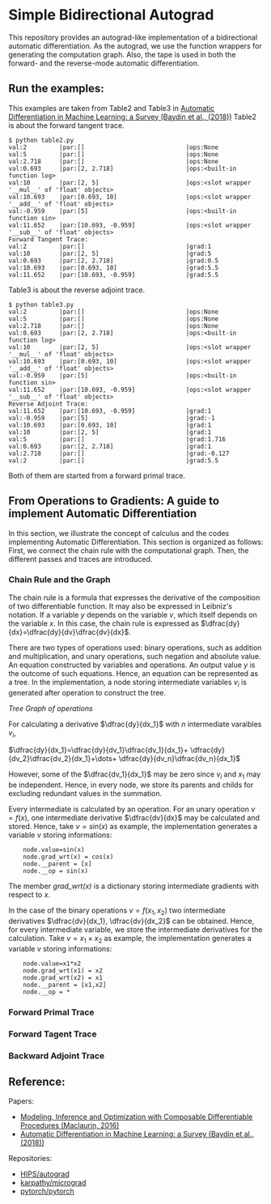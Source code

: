 # Simple Bidirectional Autograd
This repository provides an autograd-like implementation of a bidirectional automatic differentiation.
As the autograd, we use the function wrappers for generating the computation graph.
Also, the tape is used in both the forward- and the reverse-mode automatic differentiation.
## Run the examples:
This examples are taken from Table2 and Table3 in [Automatic Differentiation in Machine Learning: a Survey (Baydin et al., (2018))](https://www.jmlr.org/papers/volume18/17-468/17-468.pdf)
Table2 is about the forward tangent trace.
```
$ python table2.py
val:2         |par:[]                            |ops:None                                              
val:5         |par:[]                            |ops:None                                              
val:2.718     |par:[]                            |ops:None                                              
val:0.693     |par:[2, 2.718]                    |ops:<built-in function log>                           
val:10        |par:[2, 5]                        |ops:<slot wrapper '__mul__' of 'float' objects>       
val:10.693    |par:[0.693, 10]                   |ops:<slot wrapper '__add__' of 'float' objects>       
val:-0.959    |par:[5]                           |ops:<built-in function sin>                           
val:11.652    |par:[10.693, -0.959]              |ops:<slot wrapper '__sub__' of 'float' objects>       
Forward Tangent Trace:
val:2         |par:[]                            |grad:1                             
val:10        |par:[2, 5]                        |grad:5                             
val:0.693     |par:[2, 2.718]                    |grad:0.5                           
val:10.693    |par:[0.693, 10]                   |grad:5.5                           
val:11.652    |par:[10.693, -0.959]              |grad:5.5 
```
Table3 is about the reverse adjoint trace.
```
$ python table3.py
val:2         |par:[]                            |ops:None                                              
val:5         |par:[]                            |ops:None                                              
val:2.718     |par:[]                            |ops:None                                              
val:0.693     |par:[2, 2.718]                    |ops:<built-in function log>                           
val:10        |par:[2, 5]                        |ops:<slot wrapper '__mul__' of 'float' objects>       
val:10.693    |par:[0.693, 10]                   |ops:<slot wrapper '__add__' of 'float' objects>       
val:-0.959    |par:[5]                           |ops:<built-in function sin>                           
val:11.652    |par:[10.693, -0.959]              |ops:<slot wrapper '__sub__' of 'float' objects>       
Reverse Adjoint Trace:
val:11.652    |par:[10.693, -0.959]              |grad:1                             
val:-0.959    |par:[5]                           |grad:-1                            
val:10.693    |par:[0.693, 10]                   |grad:1                             
val:10        |par:[2, 5]                        |grad:1                             
val:5         |par:[]                            |grad:1.716                         
val:0.693     |par:[2, 2.718]                    |grad:1                             
val:2.718     |par:[]                            |grad:-0.127                        
val:2         |par:[]                            |grad:5.5
```
Both of them are started from a forward primal trace.

## From Operations to Gradients: A guide to implement Automatic Differentiation
In this section, we illustrate the concept of calculus and the codes implementing Automatic Differentiation.
This section is organized as follows: First, we connect the chain rule with the computational graph.
Then, the different passes and traces are introduced.
### Chain Rule and the Graph
The chain rule is a formula that expresses the derivative of the composition of two differentiable function.
It may also be expressed in Leibniz's notation. If a variable $y$ depends on the variable $v$, which itself depends on the variable $x$. In this case, the chain rule is expressed as $\dfrac{dy}{dx}=\dfrac{dy}{dv}\dfrac{dv}{dx}$.

There are two types of operations used: binary operations, such as addition and multiplication, and unary operations, such negation and absolute value.
An equation constructed by variables and operations.
An output value $y$ is the outcome of such equations.
Hence, an equation can be represented as a tree.
In the implementation, a node storing intermediate variables $v_i$ is generated after operation to construct the tree.

$Tree\ Graph\ of\ operations$

For calculating a derivative $\dfrac{dy}{dx_1}$ with $n$ intermediate varaibles $v_i$,

$\dfrac{dy}{dx_1}=\dfrac{dy}{dv_1}\dfrac{dv_1}{dx_1}+ \dfrac{dy}{dv_2}\dfrac{dv_2}{dx_1}+\dots+ \dfrac{dy}{dv_n}\dfrac{dv_n}{dx_1}$

However, some of the $\dfrac{dv_1}{dx_1}$ may be zero since $v_i$ and $x_1$ may be independent.
Hence, in every node, we store its parents and childs for excluding redundant values in the summation.

Every intermediate is calculated by an operation. 
For an unary operation $v=f(x)$, one intermediate derivative $\dfrac{dv}{dx}$ may be calculated and stored.
Hence, take $v=sin(x)$ as example, the implementation generates a variable $v$ storing informations:
```
    node.value=sin(x)
    node.grad_wrt(x) = cos(x)
    node.__parent = [x]
    node.__op = sin(x)
```
The member *grad_wrt(x)* is a dictionary storing intermediate gradients with respect to $x$.

In the case of the binary operations $v=f(x_1,x_2)$ two intermediate derivatives $\dfrac{dv}{dx_1}, \dfrac{dv}{dx_2}$ can be obtained.
Hence, for every intermediate variable, we store the intermediate derivatives for the calculation.
Take $v=x_1\times x_2$ as example, the implementation generates a variable $v$ storing informations:
```
    node.value=x1*x2
    node.grad_wrt(x1) = x2
    node.grad_wrt(x2) = x1
    node.__parent = [x1,x2]
    node.__op = *
```
### Forward Primal Trace
### Forward Tagent Trace
### Backward Adjoint Trace

## Reference:
Papers:
* [Modeling, Inference and Optimization with Composable Differentiable Procedures (Maclaurin, 2016)](https://www.semanticscholar.org/paper/Modeling%2C-Inference-and-Optimization-With-Maclaurin/d5c6ee4468116671dcd811c1518c1dbf54c99e77)
* [Automatic Differentiation in Machine Learning: a Survey (Baydin et al., (2018))](https://www.jmlr.org/papers/volume18/17-468/17-468.pdf)

Repositories:
* [HIPS/autograd](https://github.com/HIPS/autograd)
* [karpathy/micrograd](https://github.com/karpathy/micrograd)
* [pytorch/pytorch](https://github.com/pytorch/pytorch)